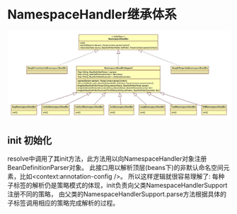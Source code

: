 # NamespaceHandler继承体系

![NamespaceHandler继承体系](../../image/NamespaceHandler.jpg)<br/>


## init 初始化

resolve中调用了其init方法，此方法用以向NamespaceHandler对象注册BeanDefinitionParser对象。
此接口用以解析顶层(beans下)的非默认命名空间元素，比如<context:annotation-config />。
所以这样逻辑就很容易理解了: 每种子标签的解析仍是策略模式的体现，init负责向父类NamespaceHandlerSupport注册不同的策略，
由父类的NamespaceHandlerSupport.parse方法根据具体的子标签调用相应的策略完成解析的过程。